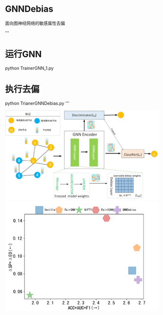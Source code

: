 # GNNDebias
面向图神经网络的敏感属性去偏

'''
# 运行GNN
python TrainerGNN_1.py
# 执行去偏
python  TrianerGNNDebias.py
'''

![Image text](https://github.com/jisooma/GNNDebias/blob/main/images/fnc.png)
![Image text](https://github.com/jisooma/GNNDebias/blob/main/images/bail_GCN.png)
